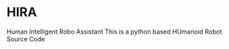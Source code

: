 # HIRA
Human Intelligent Robo Assistant 
This is a python based HUmanoid Robot Source Code










